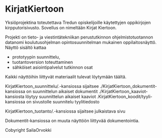 # KirjatKiertoon

Yksiöprojektina toteutettava Tredun opiskelijoille käytettyjen oppikirjojen kirpputorisivusto. 
Sovellus on nimeltään Kirjat Kiertoon.

Projekti on tieto- ja viestintätekniikan perustutkinnon ohjelmistotuotannon datanomi koulutusohjelman opintosuunnitelman mukainen oppilaitosnäyttö. 
Näyttö sisältö kattaa 
- prototyypin suunnittelu,
- tuotantoversion toteuttaminen
- sähköiset asiointipalvelut tutkinnon osat

Kaikki näyttöihin liittyvät materiaalit tulevat löytymään täältä.

KirjatKiertoon_suunnittelu/.-kansiossa sijaitsee
	./KirjatKiertoon_dokumentit-kansiossa on suunnittelun aikaiset dokumentit
	./KirjatKiertoon_kaaviot-kansiosta löytyy suunnittelun aikaiset kaaviot
	.KirjatKiertoon_koodit/tyyli-kansiossa on sivustolle suunnitelu tyylitiedosto

KirjatKiertoon_tuotanto/.-kansiossa sijaitsee julkaistava sivu

Dokumentit-kansiossa on muuta näyttöön liittyvää dokumentointia.


Cobyright SailaOrvokki

